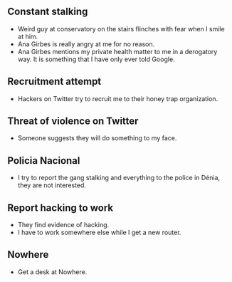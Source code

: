 ## Constant stalking

- Weird guy at conservatory on the stairs flinches with fear when I smile at him.
- Ana Girbes is really angry at me for no reason.
- Ana Girbes mentions my private health matter to me in a derogatory way. It is something that I have only ever told Google.

## Recruitment attempt

- Hackers on Twitter try to recruit me to their honey trap organization.

## Threat of violence on Twitter

- Someone suggests they will do something to my face.

## Policia Nacional

- I try to report the gang stalking and everything to the police in Dénia, they are not interested.

## Report hacking to work

- They find evidence of hacking.
- I have to work somewhere else while I get a new router.

## Nowhere

- Get a desk at Nowhere.